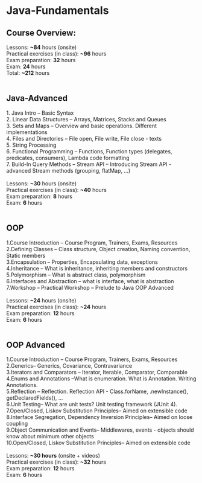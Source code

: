 # Java-Fundamentals
<h2>Course Overview:</h2>
Lessons: <b>~84</b> hours (onsite)<br>
Practical exercises (in class): <b>~96</b> hours<br>
Exam preparation: <b>32</b> hours<br>
Exam: <b>24</b> hours<br>
Total: <b>~212</b> hours<br>
<br>
<h2>Java-Advanced</h2>
1. Java Intro – Basic Syntax<br>
2. Linear Data Structures – Arrays, Matrices, Stacks and Queues<br>
3. Sets and Maps – Overview and basic operations. Different implementations<br>
4. Files and Directories – File open, File write, File close - texts<br>
5. String Processing<br>
6. Functional Programming – Functions, Function types (delegates, predicates, consumers), Lambda code formatting<br>
7. Build-In Query Methods – Stream API – Introducing Stream API - advanced Stream methods (grouping, flatMap, ...)<br>
<br>
Lessons: <b>~30</b> hours (onsite)<br>
Practical exercises (in class): <b>~40</b> hours<br>
Exam preparation: <b>8</b> hours<br>
Exam: <b>6</b> hours<br>
<br>
<h2>OOP</h2>
1.Course Introduction – Course Program, Trainers, Exams, Resources<br>
2.Defining Classes – Class structure, Object creation, Naming convention, Static members<br>
3.Encapsulation – Properties, Encapsulating data, exceptions<br>
4.Inheritance – What is inheritance, inheriting members and constructors<br>
5.Polymorphism – What is abstract class, polymorphism<br>
6.Interfaces and Abstraction – what is interface, what is abstraction<br>
7.Workshop – Practical Workshop – Prelude to Java OOP Advanced<br>
<br>
Lessons: <b>~24</b> hours (onsite)<br>
Practical exercises (in class): <b>~24</b> hours<br>
Exam preparation: <b>12</b> hours<br>
Exam: <b>6</b> hours<br>
<br>
<h2>OOP Advanced</h2>
1.Course Introduction – Course Program, Trainers, Exams, Resources<br>
2.Generics– Generics, Covariance, Contravariance<br>
3.Iterators and Comparators – Iterator, Iterable, Comparator, Comparable<br>
4.Enums and Annotations –What is enumeration. What is Annotation. Writing Annotations.<br>
5.Reflection – Reflection. Reflection API - Class.forName, .newInstance(), getDeclaredFields(), …<br>
6.Unit Testing– What are unit tests? Unit testing framework (JUnit 4).<br>
7.Open/Closed, Liskov Substitution Principles– Aimed on extensible code<br>
8.Interface Segregation, Dependency Inversion Principles– Aimed on loose coupling<br>
9.Object Communication and Events– Middlewares, events - objects should know about minimum other objects<br>
10.Open/Closed, Liskov Substitution Principles– Aimed on extensible code<br>
<br>
Lessons: <b>~30 hours</b> (onsite + videos)<br>
Practical exercises (in class): <b>~32</b> hours<br>
Exam preparation: <b>12</b> hours<br>
Exam: <b>6</b> hours

